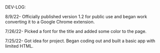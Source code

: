 DEV-LOG: 

8/9/22- Officially published version 1.2 for public use and began work converting it to a Google Chrome extension.

7/26/22- Picked a font for the title and added some color to the page.

7/25/22- Got idea for project.  Began coding out and built a basic app with limited HTML.